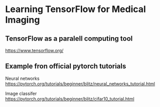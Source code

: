 
# Learning TensorFlow for Medical Imaging

## TensorFlow as a paralell computing tool
https://www.tensorflow.org/

## Example fron official pytorch tutorials

Neural networks
https://pytorch.org/tutorials/beginner/blitz/neural_networks_tutorial.html

Image classifer
https://pytorch.org/tutorials/beginner/blitz/cifar10_tutorial.html
